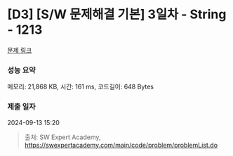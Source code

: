 # [D3] [S/W 문제해결 기본] 3일차 - String - 1213 

[문제 링크](https://swexpertacademy.com/main/code/problem/problemDetail.do?contestProbId=AV14P0c6AAUCFAYi) 

### 성능 요약

메모리: 21,868 KB, 시간: 161 ms, 코드길이: 648 Bytes

### 제출 일자

2024-09-13 15:20



> 출처: SW Expert Academy, https://swexpertacademy.com/main/code/problem/problemList.do